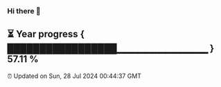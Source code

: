### Hi there 👋
⏳ Year progress { █████████████████▁▁▁▁▁▁▁▁▁▁▁▁▁ } 57.11 %
---
⏰ Updated on Sun, 28 Jul 2024 00:44:37 GMT

